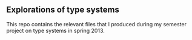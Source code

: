 Explorations of type systems
----------------------------

This repo contains the relevant files that I produced
during my semester project on type systems in spring 2013.


